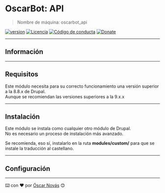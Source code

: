 OscarBot: API
===

>Nombre de máquina: oscarbot_api

[![version][version-badge]][changelog]
[![Licencia][license-badge]][license]
[![Código de conducta][conduct-badge]][conduct]
[![Donate][donate-badge]][donate-url]

---

## Información

---

## Requisitos
Este módulo necesita para su correcto funcionamiento una versión superior
a la 8.8.x de Drupal.  
Aunque se recomiendan las versiones superiores a la 9.x.x

---

## Instalación
Este módulo se instala como cualquier otro módulo de Drupal.  
No es necesario un proceso de instalación más avanzado.

Se recomienda, eso sí, instalarlo en la ruta **modules/custom/** para que se
instale la traducción al castellano.

---

## Configuración

---
⌨️ con ❤️ por [Óscar Novás][mi-web] 😊

[mi-web]: https://oscarnovas.com "for developers"

[version]: v1.0.0
[version-badge]: https://img.shields.io/badge/Versión-1.0.0-blue.svg

[license]: LICENSE.md
[license-badge]: https://img.shields.io/badge/Licencia-GPLv3+-green.svg "Leer la licencia"

[conduct]: CODE_OF_CONDUCT.md
[conduct-badge]: https://img.shields.io/badge/C%C3%B3digo%20de%20Conducta-2.0-4baaaa.svg "Código de conducta"

[changelog]: CHANGELOG.md "Histórico de cambios"

[donate-badge]: https://img.shields.io/badge/Donaci%C3%B3n-PayPal-red.svg
[donate-url]: https://paypal.me/oscarnovasf "Haz una donación"
